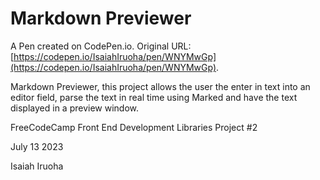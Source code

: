 # Markdown Previewer

A Pen created on CodePen.io. Original URL: [https://codepen.io/IsaiahIruoha/pen/WNYMwGp](https://codepen.io/IsaiahIruoha/pen/WNYMwGp).

Markdown Previewer, this project allows the user the enter in text into an editor field, parse the text in real time using Marked and have the text displayed in a preview window.

FreeCodeCamp Front End Development Libraries Project #2 

July 13 2023

Isaiah Iruoha